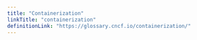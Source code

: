 ```yaml
---
title: "Containerization"
linkTitle: "containerization"
definitionLink: "https://glossary.cncf.io/containerization/"
---
```

